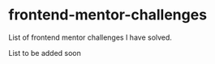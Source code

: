 # frontend-mentor-challenges
List of frontend mentor challenges I have solved.

List to be added soon
